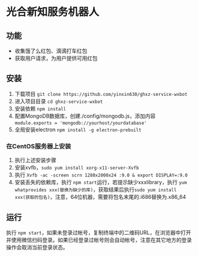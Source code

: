 # 光合新知服务机器人

## 功能

* 收集饿了么红包、滴滴打车红包
* 获取用户请求，为用户提供可用红包

## 安装

1. 下载项目 `git clone https://github.com/yinxin630/ghxz-service-wxbot`
2. 进入项目目录 `cd ghxz-service-wxbot`
3. 安装依赖 `npm install`
4. 配置MongoDB数据库，创建./config/mongodb.js，添加内容 `module.exports = 'mongodb://yourhost/yourdatabase'`
5. 全局安装electron `npm install -g electron-prebuilt`

### 在CentOS服务器上安装

1. 执行上述安装步骤
2. 安装xvfb，`sudo yum install xorg-x11-server-Xvfb`
3. 执行 `Xvfb -ac -screen scrn 1280x2000x24 :9.0 & export DISPLAY=:9.0`
4. 安装丢失的依赖库，执行 `npm start`运行，若提示缺少xxxlibrary，执行 `yum whatprovides xxx(替换为缺少的库)`，获取结果后执行`sudo yum install xxx(获取的包名)`，注意，64位机器，需要将包名末尾的.i686替换为.x86_64

## 运行

执行 `npm start`，如果未登录过帐号，复制终端中的二维码URL，在浏览器中打开并使用微信扫码登录。如果已经登录过帐号则会自动帐号，注意在其它地方的登录操作会取消当前登录状态。